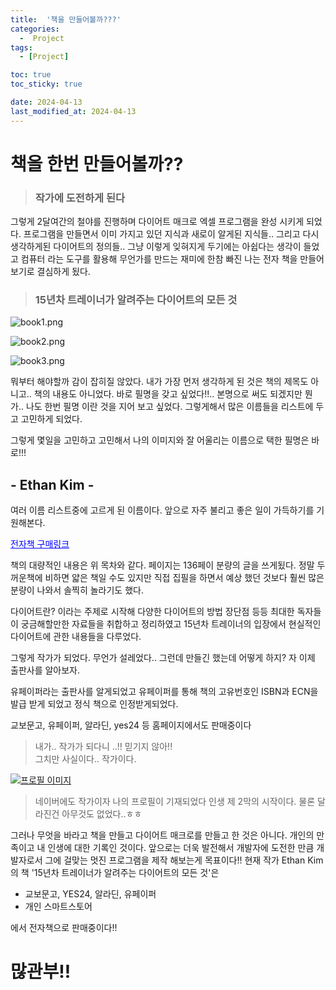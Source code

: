 ```yaml
---
title:  '책을 만들어볼까???'
categories:
  -  Project
tags:
  - [Project]

toc: true
toc_sticky: true

date: 2024-04-13
last_modified_at: 2024-04-13
---
```




# 책을 한번 만들어볼까??

> ### 작가에 도전하게 된다

그렇게 2달여간의 철야를 진행하며 다이어트 매크로 엑셀 프로그램을 완성 시키게 되었다.
프로그램을 만들면서 이미 가지고 있던 지식과 새로이 알게된 지식들.. 그리고 다시 생각하게된 다이어트의 정의들..
그냥 이렇게 잊혀지게 두기에는 아쉽다는 생각이 들었고 컴퓨터 라는 도구를 활용해 무언가를 만드는 재미에 한참 빠진 
나는 전자 책을 만들어 보기로 결심하게 됬다.

> ### 15년차 트레이너가 알려주는 다이어트의 모든 것

![book1.png](/assets/images/book1.png)

![book2.png](/assets/images/book2.png)

![book3.png](/assets/images/book3.png)


뭐부터 해야할까 감이 잡히질 않았다. 내가 가장 먼저 생각하게 된 것은 책의 제목도 아니고..
책의 내용도 아니었다. 바로 필명을 갖고 싶었다!!..
본명으로 써도 되겠지만 뭔가.. 나도 한번 필명 이란 것을 지어 보고 싶었다. 그렇게해서 많은 이름들을 리스트에 두고 고민하게 되었다.

그렇게 몇일을 고민하고 고민해서 나의 이미지와 잘 어울리는 이름으로 택한 필명은 바로!!!

## - Ethan Kim  -

여러 이름 리스트중에 고르게 된 이름이다. 앞으로 자주 불리고 좋은 일이 가득하기를 기원해본다.

<a href="https://smartstore.naver.com/oasisefit/products/10053850420" style="color:blue;">전자책 구매링크</a>

책의 대량적인 내용은 위 목차와 같다. 페이지는 136페이 분량의 글을 쓰게됬다.
정말 두꺼운책에 비하면 얇은 책일 수도 있지만 직접 집필을 하면서 예상 했던 것보다 훨씬 많은 분량이 나와서 솔찍히 놀라기도 했다.

다이어트란? 이라는 주제로 시작해 다양한 다이어트의 방법 장단점 등등
최대한 독자들이 궁금해할만한 자료들을 취합하고 정리하였고 15년차 트레이너의 입장에서 현실적인 다이어트에 관한 내용들을 다루었다.

그렇게 작가가 되었다. 무언가 설레었다.. 그런데 만들긴 했는데 어떻게 하지? 자 이제 출판사를 알아보자.

유페이퍼라는 출판사를 알게되었고 유페이퍼를 통해 책의 고유번호인 ISBN과 ECN을 발급 받게 되었고 정식 책으로 인정받게되었다.

교보문고, 유페이퍼, 알라딘, yes24 등 홈페이지에서도 판매중이다


> 내가.. 작가가 되다니 ..!! 믿기지 않아!!<br/>
> 그치만 사실이다.. 작가이다. <br/>

[![프로필 이미지](/assets/images/naverprofile.png)](https://search.naver.com/search.naver?where=nexearch&sm=tab_etc&mra=bjky&x_csa=%7B%22fromUi%22%3A%22kb%22%7D&pkid=1&os=33800093&qvt=0&query=%EA%B9%80%EC%9E%AC%ED%98%84%20%ED%94%84%EB%A1%9C%ED%95%84)

> 네이버에도 작가이자 나의 프로필이 기재되었다
> 인생 제 2막의 시작이다. 물론 달라진건 아무것도 없었다..ㅎㅎ

그러나 무엇을 바라고 책을 만들고 다이어트 매크로를 만들고 한 것은 아니다.
개인의 만족이고 내 인생에 대한 기록인 것이다.
앞으로는 더욱 발전해서 개발자에 도전한 만큼 개발자로서 그에 걸맞는 멋진 프로그램을 제작 해보는게 목표이다!!
현재 작가 Ethan Kim의 책 '15년차 트레이너가 알려주는 다이어트의 모든 것'은 
- 교보문고, YES24, 알라딘, 유페이퍼
- 개인 스마트스토어

에서 전자책으로 판매중이다!!
# 많관부!!



